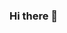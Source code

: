 ### Hi there 👋

<!--
**Fomonyuytar-Joseph/Fomonyuytar-Joseph** is a ✨ _special_ ✨ repository because its `README.md` (this file) appears on your GitHub profile.
# 💫 About Me:
My name is Fomoyuyatar Joseph am a software Enginnering student<br>Aspiring to be a Full Stack Javascript developer<br>I'm currently learning React ,Node,Express and Mongo Db


## 🌐 Socials:
[![Facebook](https://img.shields.io/badge/Facebook-%231877F2.svg?logo=Facebook&logoColor=white)](https://facebook.com/Fomonyuytar Joseph) [![Instagram](https://img.shields.io/badge/Instagram-%23E4405F.svg?logo=Instagram&logoColor=white)](https://instagram.com/fomo_joseph) [![LinkedIn](https://img.shields.io/badge/LinkedIn-%230077B5.svg?logo=linkedin&logoColor=white)](https://linkedin.com/in/Fomonyuytar Joseph) [![Pinterest](https://img.shields.io/badge/Pinterest-%23E60023.svg?logo=Pinterest&logoColor=white)](https://pinterest.com/fomonyuytar) [![Reddit](https://img.shields.io/badge/Reddit-%23FF4500.svg?logo=Reddit&logoColor=white)](https://reddit.com/user/Joseph_Neymar) [![Twitter](https://img.shields.io/badge/Twitter-%231DA1F2.svg?logo=Twitter&logoColor=white)](https://twitter.com/FJoseph-dev) 

# 💻 Tech Stack:
![TypeScript](https://img.shields.io/badge/typescript-%23007ACC.svg?style=for-the-badge&logo=typescript&logoColor=white) ![CSS3](https://img.shields.io/badge/css3-%231572B6.svg?style=for-the-badge&logo=css3&logoColor=white) ![JavaScript](https://img.shields.io/badge/javascript-%23323330.svg?style=for-the-badge&logo=javascript&logoColor=%23F7DF1E) ![React](https://img.shields.io/badge/react-%2320232a.svg?style=for-the-badge&logo=react&logoColor=%2361DAFB) ![NodeJS](https://img.shields.io/badge/node.js-6DA55F?style=for-the-badge&logo=node.js&logoColor=white) ![Express.js](https://img.shields.io/badge/express.js-%23404d59.svg?style=for-the-badge&logo=express&logoColor=%2361DAFB) ![React Native](https://img.shields.io/badge/react_native-%2320232a.svg?style=for-the-badge&logo=react&logoColor=%2361DAFB) ![Next JS](https://img.shields.io/badge/Next-black?style=for-the-badge&logo=next.js&logoColor=white) ![MongoDB](https://img.shields.io/badge/MongoDB-%234ea94b.svg?style=for-the-badge&logo=mongodb&logoColor=white) ![MySQL](https://img.shields.io/badge/mysql-%2300f.svg?style=for-the-badge&logo=mysql&logoColor=white)
# 📊 GitHub Stats:
![](https://github-readme-stats.vercel.app/api?username=Fomonyuytar-Joseph&theme=nightowl&hide_border=false&include_all_commits=false&count_private=false)<br/>
![](https://github-readme-streak-stats.herokuapp.com/?user=Fomonyuytar-Joseph&theme=nightowl&hide_border=false)<br/>
![](https://github-readme-stats.vercel.app/api/top-langs/?username=Fomonyuytar-Joseph&theme=nightowl&hide_border=false&include_all_commits=false&count_private=false&layout=compact)

---
[![](https://visitcount.itsvg.in/api?id=Fomonyuytar-Joseph&icon=0&color=0)](https://visitcount.itsvg.in)

